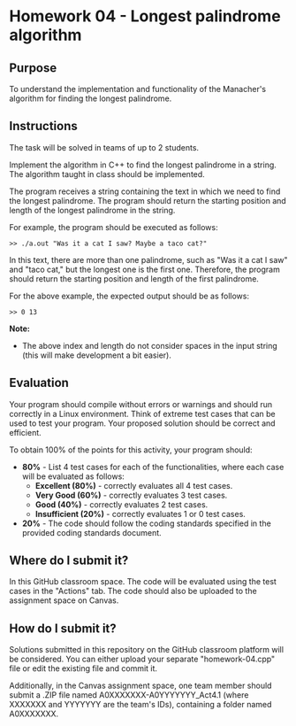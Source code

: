 # Homework 04 - Longest palindrome algorithm

## Purpose
To understand the implementation and functionality of the Manacher's algorithm for finding the longest palindrome.

## Instructions
The task will be solved in teams of up to 2 students.

Implement the algorithm in C++ to find the longest palindrome in a string. The algorithm taught in class should be implemented.

The program receives a string containing the text in which we need to find the longest palindrome. The program should return the starting position and length of the longest palindrome in the string.

For example, the program should be executed as follows:
```
>> ./a.out "Was it a cat I saw? Maybe a taco cat?"
```
In this text, there are more than one palindrome, such as "Was it a cat I saw" and "taco cat," but the longest one is the first one. Therefore, the program should return the starting position and length of the first palindrome.

For the above example, the expected output should be as follows:

```
>> 0 13
```

**Note:**
- The above index and length do not consider spaces in the input string (this will make development a bit easier).

## Evaluation
Your program should compile without errors or warnings and should run correctly in a Linux environment. Think of extreme test cases that can be used to test your program.
Your proposed solution should be correct and efficient.

To obtain 100% of the points for this activity, your program should:

- **80%** - List 4 test cases for each of the functionalities, where each case will be evaluated as follows:
  - **Excellent (80%)** - correctly evaluates all 4 test cases.
  - **Very Good (60%)** - correctly evaluates 3 test cases.
  - **Good (40%)** - correctly evaluates 2 test cases.
  - **Insufficient (20%)** - correctly evaluates 1 or 0 test cases.
- **20%** - The code should follow the coding standards specified in the provided coding standards document.

## Where do I submit it?
In this GitHub classroom space. The code will be evaluated using the test cases in the "Actions" tab. The code should also be uploaded to the assignment space on Canvas. 

## How do I submit it?
Solutions submitted in this repository on the GitHub classroom platform will be considered. You can either upload your separate "homework-04.cpp" file or edit the existing file and commit it.

Additionally, in the Canvas assignment space, one team member should submit a .ZIP file named A0XXXXXXX-A0YYYYYYY_Act4.1 (where XXXXXXX and YYYYYYY are the team's IDs), containing a folder named A0XXXXXXX.
